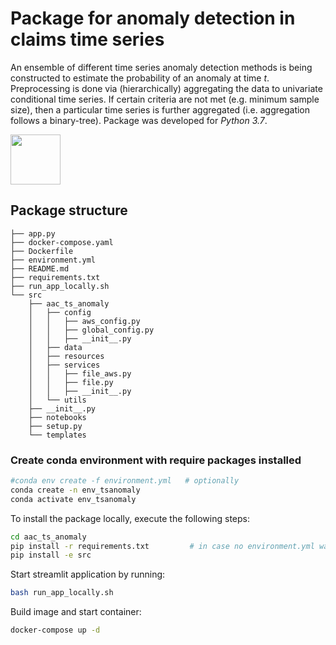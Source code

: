 # Package for anomaly detection in claims time series

An ensemble of different time series anomaly detection methods is being constructed to estimate the probability of an anomaly at time $t$. Preprocessing is done via (hierarchically) aggregating the data to univariate conditional time series. If certain criteria are not met (e.g. minimum sample size), then a particular time series is further aggregated (i.e. aggregation follows a binary-tree). Package was developed for *Python 3.7*.

<img src= "https://openclipart.org/image/400px/svg_to_png/319677/microscope-retro.png" width="80" />

## Package structure

```
├── app.py
├── docker-compose.yaml
├── Dockerfile
├── environment.yml
├── README.md
├── requirements.txt
├── run_app_locally.sh
└── src
    ├── aac_ts_anomaly
    │   ├── config
    │   │   ├── aws_config.py
    │   │   ├── global_config.py
    │   │   ├── __init__.py
    │   ├── data
    │   ├── resources
    │   ├── services
    │   │   ├── file_aws.py
    │   │   ├── file.py
    │   │   ├── __init__.py
    │   └── utils
    ├── __init__.py
    ├── notebooks
    ├── setup.py
    └── templates
```

### Create conda environment with require packages installed

```bash
#conda env create -f environment.yml   # optionally
conda create -n env_tsanomaly
conda activate env_tsanomaly
```

To install the package locally, execute the following steps:

```bash
cd aac_ts_anomaly
pip install -r requirements.txt         # in case no environment.yml was used
pip install -e src
```

Start streamlit application by running:

```bash                                 
bash run_app_locally.sh 
```

Build image and start container:
```bash                                 
docker-compose up -d 
```

